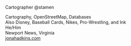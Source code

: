 Cartographer @stamen  

Cartography, OpenStreetMap, Databases  
Also Disney, Baseball Cards, Nikes, Pro-Wrestling, and Ink  
He/Him  
Newport News, Virginia  
[jonahadkins.com](jonahadkins.com)
